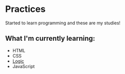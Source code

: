 # Practices

Started to learn programming and these are my studies!

## What I'm currently learning:
* HTML
* CSS
* [Logic](https://en.wikipedia.org/wiki/Logic_programming)
* JavaScript
